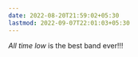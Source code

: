```yaml
---
date: 2022-08-20T21:59:02+05:30
lastmod: 2022-09-07T22:01:03+05:30
---
```


*All time low* is the best band ever!!!

